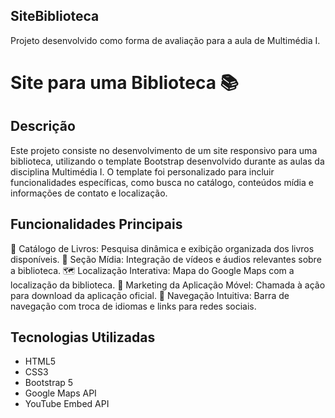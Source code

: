 ## SiteBiblioteca
Projeto desenvolvido como forma de avaliação para a aula de Multimédia I.

# Site para uma Biblioteca 📚

## Descrição
Este projeto consiste no desenvolvimento de um site responsivo para uma biblioteca, utilizando o template Bootstrap desenvolvido durante as aulas da disciplina Multimédia I. O template foi personalizado para incluir funcionalidades específicas, como busca no catálogo, conteúdos mídia e informações de contato e localização.

## Funcionalidades Principais
📖 Catálogo de Livros: Pesquisa dinâmica e exibição organizada dos livros disponíveis.
🎥 Seção Mídia: Integração de vídeos e áudios relevantes sobre a biblioteca.
🗺️ Localização Interativa: Mapa do Google Maps com a localização da biblioteca.
📱 Marketing da Aplicação Móvel: Chamada à ação para download da aplicação oficial.
🔗 Navegação Intuitiva: Barra de navegação com troca de idiomas e links para redes sociais.

## Tecnologias Utilizadas
- HTML5
- CSS3
- Bootstrap 5
- Google Maps API
- YouTube Embed API
